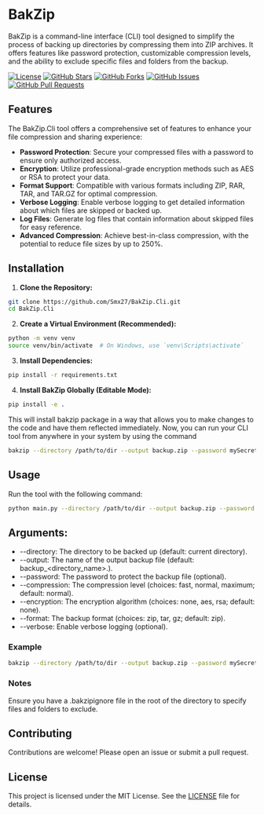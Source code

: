 # BakZip

BakZip is a command-line interface (CLI) tool designed to simplify the process of backing up directories by compressing them into ZIP archives. It offers features like password protection, customizable compression levels, and the ability to exclude specific files and folders from the backup.
 
 [![License](https://img.shields.io/badge/License-MIT-blue.svg)](LICENSE)
 [![GitHub Stars](https://img.shields.io/github/stars/smx27/BakZip.Cli)](https://github.com/smx27/BakZip.Cli/stargazers)
 [![GitHub Forks](https://img.shields.io/github/forks/smx27/BakZip.Cli)](https://github.com/smx27/BakZip.Cli/network/members)
 [![GitHub Issues](https://img.shields.io/github/issues/smx27/BakZip.Cli)](https://github.com/smx27/BakZip.Cli/issues)
 [![GitHub Pull Requests](https://img.shields.io/github/issues-pr/smx27/BakZip.Cli)](https://github.com/smx27/BakZip.Cli/pulls)

## Features
The BakZip.Cli tool offers a comprehensive set of features to enhance your file compression and sharing experience:

- **Password Protection**: Secure your compressed files with a password to ensure only authorized access.
- **Encryption**: Utilize professional-grade encryption methods such as AES or RSA to protect your data.
- **Format Support**: Compatible with various formats including ZIP, RAR, TAR, and TAR.GZ for optimal compression.
- **Verbose Logging**: Enable verbose logging to get detailed information about which files are skipped or backed up.
- **Log Files**: Generate log files that contain information about skipped files for easy reference.
- **Advanced Compression**: Achieve best-in-class compression, with the potential to reduce file sizes by up to 250%.

## Installation

1. **Clone the Repository:**
```bash
git clone https://github.com/Smx27/BakZip.Cli.git
cd BakZip.Cli
```

2. **Create a Virtual Environment (Recommended):**
```bash
python -m venv venv
source venv/bin/activate  # On Windows, use `venv\Scripts\activate`
```

3. **Install Dependencies:**
```sh
pip install -r requirements.txt
```
4. **Install BakZip Globally (Editable Mode):**
```bash
pip install -e .
```
This will install bakzip package in a way that allows you to make changes to the code and have them reflected immediately.
Now, you can run your CLI tool from anywhere in your system by using the command 
```bash
bakzip --directory /path/to/dir --output backup.zip --password mySecret123 --compression maximum --verbose
```
## Usage
Run the tool with the following command:
```bash
python main.py --directory /path/to/dir --output backup.zip --password mySecret123 --compression maximum --verbose
```

## Arguments:
- --directory: The directory to be backed up (default: current directory).
- --output: The name of the output backup file (default: backup_<directory_name>.<format>).
- --password: The password to protect the backup file (optional).
- --compression: The compression level (choices: fast, normal, maximum; default: normal).
- --encryption: The encryption algorithm (choices: none, aes, rsa; default: none).
- --format: The backup format (choices: zip, tar, gz; default: zip).
- --verbose: Enable verbose logging (optional).

### Example
```bash
bakzip --directory /path/to/dir --output backup.zip --password mySecret123 --compression maximum --encryption aes --format zip --verbose
```

### Notes
Ensure you have a .bakzipignore file in the root of the directory to specify files and folders to exclude.

## Contributing
Contributions are welcome! Please open an issue or submit a pull request.

## License

This project is licensed under the MIT License. See the [LICENSE](LICENSE) file for details.

 